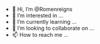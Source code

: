 - 👋 Hi, I’m @Romenreigns
- 👀 I’m interested in ...
- 🌱 I’m currently learning ...
- 💞️ I’m looking to collaborate on ...
- 📫 How to reach me ...

<!---
Romenreigns/Romenreigns is a ✨ special ✨ repository because its `README.md` (this file) appears on your GitHub profile.
You can click the Preview link to take a look at your changes.
--->
